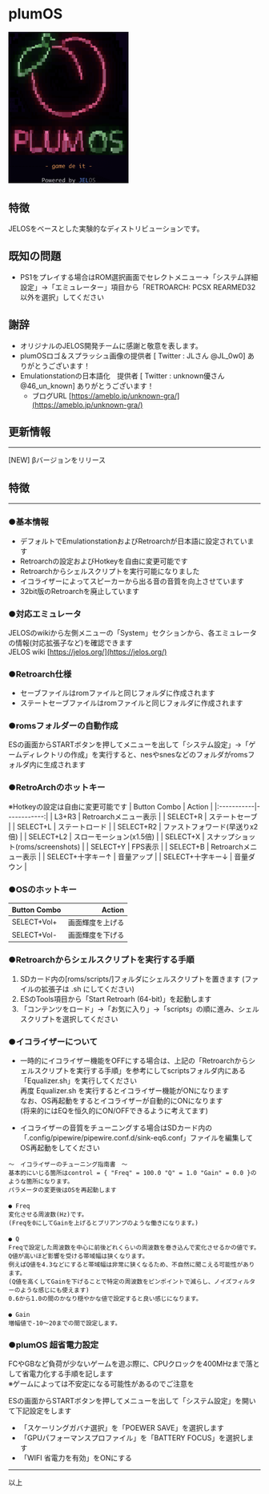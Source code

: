# plumOS

  <img src="./distributions/JELOS/logos/jelos-logo.png" width="240">  


## 特徴
JELOSをベースとした実験的なディストリビューションです。  

## 既知の問題
- PS1をプレイする場合はROM選択画面でセレクトメニュー→「システム詳細設定」→「エミュレーター」項目から「RETROARCH: PCSX REARMED32　以外を選択」してください

## 謝辞
- オリジナルのJELOS開発チームに感謝と敬意を表します。
- plumOSロゴ＆スプラッシュ画像の提供者 [ Twitter : JLさん @JL_0w0] ありがとうございます！
- Emulationstationの日本語化　提供者 [ Twitter : unknown優さん @46_un_known] ありがとうございます！
  - ブログURL [https://ameblo.jp/unknown-gra/](https://ameblo.jp/unknown-gra/)

## 更新情報
---
[NEW] βバージョンをリリース  
 
## 特徴
---
### ●基本情報
- デフォルトでEmulationstationおよびRetroarchが日本語に設定されています
- Retroarchの設定およびHotkeyを自由に変更可能です
- Retroarchからシェルスクリプトを実行可能になりました
- イコライザーによってスピーカーから出る音の音質を向上させています
- 32bit版のRetroarchを廃止しています

### ●対応エミュレータ
JELOSのwikiから左側メニューの「System」セクションから、各エミュレータの情報(対応拡張子など)を確認できます  
JELOS wiki [https://jelos.org/](https://jelos.org/)

### ●Retroarch仕様
- セーブファイルはromファイルと同じフォルダに作成されます
- ステートセーブファイルはromファイルと同じフォルダに作成されます

### ●romsフォルダーの自動作成
ESの画面からSTARTボタンを押してメニューを出して「システム設定」→「ゲームディレクトリの作成」を実行すると、nesやsnesなどのフォルダがromsフォルダ内に生成されます

### ●RetroArchのホットキー
※Hotkeyの設定は自由に変更可能です
| Button Combo | Action | 
|:-----------|------------:|
| L3+R3       |        Retroarchメニュー表示 |
| SELECT+R       |        ステートセーブ |
| SELECT+L     |      ステートロード |
| SELECT+R2     |      ファストフォワード(早送りx2倍) |
| SELECT+L2     |      スローモーション(x1.5倍) |
| SELECT+X     |      スナップショット(roms/screenshots) |
| SELECT+Y     |      FPS表示 |
| SELECT+B     |      Retroarchメニュー表示 |
| SELECT+十字キー↑     |      音量アップ |
| SELECT+十字キー↓     |      音量ダウン |

### ●OSのホットキー
| Button Combo | Action | 
|:-----------|------------:|
| SELECT+Vol+       |        画面輝度を上げる |
| SELECT+Vol-       |        画面輝度を下げる |


### ●Retroarchからシェルスクリプトを実行する手順
1. SDカード内の[roms/scripts/]フォルダにシェルスクリプトを置きます
(ファイルの拡張子は .sh にしてください)
2. ESのTools項目から「Start Retroarh (64-bit)」を起動します
3. 「コンテンツをロード」→「お気に入り」→「scripts」の順に進み、シェルスクリプトを選択してください

### ●イコライザーについて
- 一時的にイコライザー機能をOFFにする場合は、上記の「Retroarchからシェルスクリプトを実行する手順」を参考にしてscriptsフォルダ内にある「Equalizer.sh」を実行してください  
再度 Equalizer.sh を実行するとイコライザー機能がONになります  
なお、OS再起動をするとイコライザーが自動的にONになります  
(将来的にはEQを恒久的にON/OFFできるように考えてます)   

- イコライザーの音質をチューニングする場合はSDカード内の「.config/pipewire/pipewire.conf.d/sink-eq6.conf」ファイルを編集してOS再起動をしてください
```
〜　イコライザーのチューニング指南書　〜
基本的にいじる箇所はcontrol = { "Freq" = 100.0 "Q" = 1.0 "Gain" = 0.0 }のような箇所になります。
パラメータの変更後はOSを再起動します

● Freq
変化させる周波数(Hz)です。
(Freqを0にしてGainを上げるとプリアンプのような働きになります。)

● Q
Freqで設定した周波数を中心に前後どれくらいの周波数を巻き込んで変化させるかの値です。
Q値が高いほど影響を受ける帯域幅は狭くなります。
例えばQ値を4.3などにすると帯域幅は非常に狭くなるため、不自然に聞こえる可能性があります。
(Q値を高くしてGainを下げることで特定の周波数をピンポイントで減らし、ノイズフィルターのような感じにも使えます)
0.6から1.0の間のかなり穏やかな値で設定すると良い感じになります。

● Gain
増幅値で-10〜20までの間で設定します。
```

### ●plumOS 超省電力設定
FCやGBなど負荷が少ないゲームを遊ぶ際に、CPUクロックを400MHzまで落として省電力化する手順を記します  
※ゲームによっては不安定になる可能性があるのでご注意を

ESの画面からSTARTボタンを押してメニューを出して「システム設定」を開いて下記設定をします
- 「スケーリングガバナ選択」を「POEWER SAVE」を選択します　　
- 「GPUパフォーマンスプロファイル」を「BATTERY FOCUS」を選択します
- 「WIFI 省電力を有効」をONにする

---
以上
